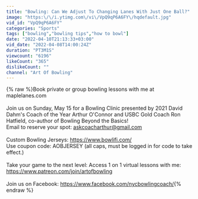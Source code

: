 ```yaml
---
title: "Bowling: Can We Adjust To Changing Lanes With Just One Ball?"
image: "https:\/\/i.ytimg.com\/vi\/VpQ9qP6A6FY\/hqdefault.jpg"
vid_id: "VpQ9qP6A6FY"
categories: "Sports"
tags: ["bowling","bowling tips","how to bowl"]
date: "2022-04-10T21:13:33+03:00"
vid_date: "2022-04-08T14:00:24Z"
duration: "PT3M1S"
viewcount: "6196"
likeCount: "365"
dislikeCount: ""
channel: "Art Of Bowling"
---
```

{% raw %}Book private or group bowling lessons with me at maplelanes.com<br /><br />Join us on Sunday, May 15 for a Bowling Clinic presented by 2021 David Dahm's Coach of the Year Arthur O'Connor and USBC Gold Coach Ron Hatfield, co-author of Bowling Beyond the Basics!<br />Email to reserve your spot: askcoacharthur@gmail.com<br /><br />Custom Bowling Jerseys: <a rel="nofollow" target="blank" href="https://www.bowlifi.com/">https://www.bowlifi.com/</a><br />Use coupon code: AOBJERSEY (all caps, must be logged in for code to take effect.)<br /><br />Take your game to the next level: Access 1 on 1 virtual lessons with me: <a rel="nofollow" target="blank" href="https://www.patreon.com/join/artofbowling">https://www.patreon.com/join/artofbowling</a><br /><br />Join us on Facebook: <a rel="nofollow" target="blank" href="https://www.facebook.com/nycbowlingcoach/">https://www.facebook.com/nycbowlingcoach/</a>{% endraw %}
